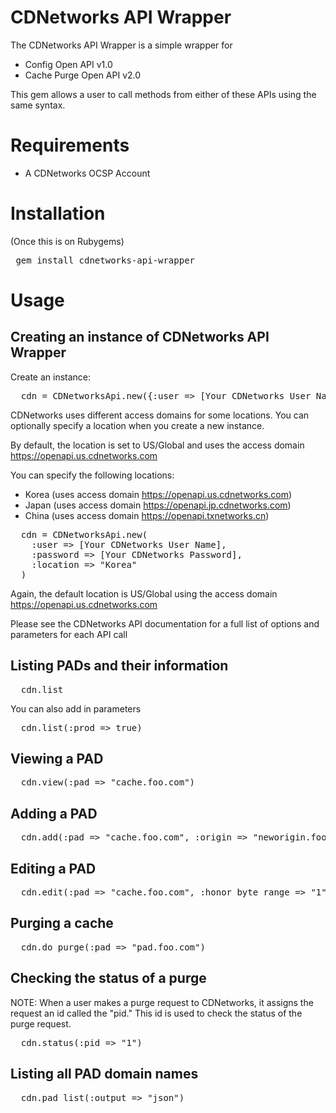 # CDNetworks API Wrapper

The CDNetworks API Wrapper is a simple wrapper for
* Config Open API v1.0
* Cache Purge Open API v2.0

This gem allows a user to call methods from either of these APIs using the same syntax.

# Requirements
* A CDNetworks OCSP Account

# Installation
(Once this is on Rubygems)
<pre> gem install cdnetworks-api-wrapper </pre>

# Usage

## Creating an instance of CDNetworks API Wrapper
Create an instance:
<pre>
  cdn = CDNetworksApi.new({:user => [Your CDNetworks User Name], :password => [Your CDNetworks Password]})
</pre>

CDNetworks uses different access domains for some locations.  You can optionally specify a location when you create a new instance.

By default, the location is set to US/Global and uses the access domain https://openapi.us.cdnetworks.com

You can specify the following locations:
* Korea (uses access domain https://openapi.us.cdnetworks.com)
* Japan (uses access domain https://openapi.jp.cdnetworks.com)
* China (uses access domain https://openapi.txnetworks.cn)

<pre>
  cdn = CDNetworksApi.new(
    :user => [Your CDNetworks User Name],
    :password => [Your CDNetworks Password],
    :location => "Korea"
  )
</pre>

Again, the default location is US/Global using the access domain https://openapi.us.cdnetworks.com

Please see the CDNetworks API documentation for a full list of options and parameters for each API call

## Listing PADs and their information
<pre>
  cdn.list
</pre>

You can also add in parameters
<pre>
  cdn.list(:prod => true)
</pre>

## Viewing a PAD
<pre>
  cdn.view(:pad => "cache.foo.com")
</pre>

## Adding a PAD
<pre>
  cdn.add(:pad => "cache.foo.com", :origin => "neworigin.foo.com")
</pre>

## Editing a PAD
<pre>
  cdn.edit(:pad => "cache.foo.com", :honor_byte_range => "1")
</pre>

## Purging a cache
<pre>
  cdn.do_purge(:pad => "pad.foo.com")
</pre>

## Checking the status of a purge
NOTE: When a user makes a purge request to CDNetworks, it assigns the request an id called the "pid." This id is used to check the status of the purge request.
<pre>
  cdn.status(:pid => "1")
</pre>

## Listing all PAD domain names
<pre>
  cdn.pad_list(:output => "json")
</pre>
